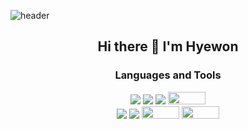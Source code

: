 ![header](https://capsule-render.vercel.app/api?type=slice&color=79e5cb&height=250&section=header&text=Hyewon%20Lee&fontSize=90)


<h2 align="center"><b>Hi there 👋 I'm Hyewon</b></h2>

<!--
**devmerry/devmerry** is a ✨ _special_ ✨ repository because its `README.md` (this file) appears on your GitHub profile.

Here are some ideas to get you started:

- 🔭 I’m currently working on ...
- 🌱 I’m currently learning ...
- 👯 I’m looking to collaborate on ...
- 🤔 I’m looking for help with ...
- 💬 Ask me about ...
- 📫 How to reach me: ...
- 😄 Pronouns: ...
- ⚡ Fun fact: ...
-->

<h3 align="center"><b>Languages and Tools</b></h3>
<div>
<p align="center">
 
<img src="https://img.shields.io/badge/HTML5-E34F26?style=flat-square&logo=HTML5&logoColor=white"/>
<img src="https://img.shields.io/badge/JavaScript-F7DF1E?style=flat-square&logo=JavaScript&logoColor=white"/>
<img src="https://img.shields.io/badge/Java-007396?style=flat-square&logo=java&logoColor=white"/>
<img src="https://img.shields.io/badge/jquery-0769AD?style=for-the-badge&logo=jquery&logoColor=white" width="60" height="20"><br>
<img src="https://img.shields.io/badge/Spring-6DB33F?style=flat-square&logo=Spring&logoColor=white"/>
<img src="https://img.shields.io/badge/Python-3776AB?style=flat-square&logo=Python&logoColor=white"/>
<img src="https://img.shields.io/badge/django-092E20?style=for-the-badge&logo=django&logoColor=white" width="60" height="20">
<img src="https://img.shields.io/badge/oracle-F80000?style=for-the-badge&logo=oracle&logoColor=white" width="60" height="20">

</div>



